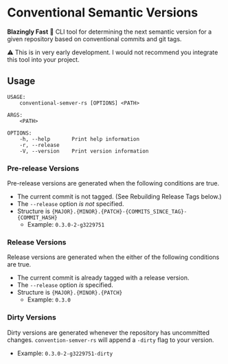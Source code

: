 # Conventional Semantic Versions

__Blazingly Fast__ 🚀 CLI tool for determining the next semantic version for a given repository based on conventional commits and git tags.

⚠️  This is in very early development. I would not recommend you integrate this tool into your project.

## Usage
```
USAGE:
    conventional-semver-rs [OPTIONS] <PATH>

ARGS:
    <PATH>

OPTIONS:
    -h, --help       Print help information
    -r, --release
    -V, --version    Print version information
```

### Pre-release Versions
Pre-release versions are generated when the following conditions are true.
- The current commit is not tagged. (See Rebuilding Release Tags below.)
- The `--release` option _is not_ specified.
- Structure is `{MAJOR}.{MINOR}.{PATCH}-{COMMITS_SINCE_TAG}-{COMMIT_HASH}`
    - Example: `0.3.0-2-g3229751`

### Release Versions
Release versions are generated when the either of the following conditions are true.
- The current commit is already tagged with a release version.
- The `--release` option _is_ specified.
- Structure is `{MAJOR}.{MINOR}.{PATCH}`
    - Example: `0.3.0`

### Dirty Versions
Dirty versions are generated whenever the repository has uncommitted changes.
`convention-semver-rs` will append a `-dirty` flag to your version.
- Example: `0.3.0-2-g3229751-dirty`

